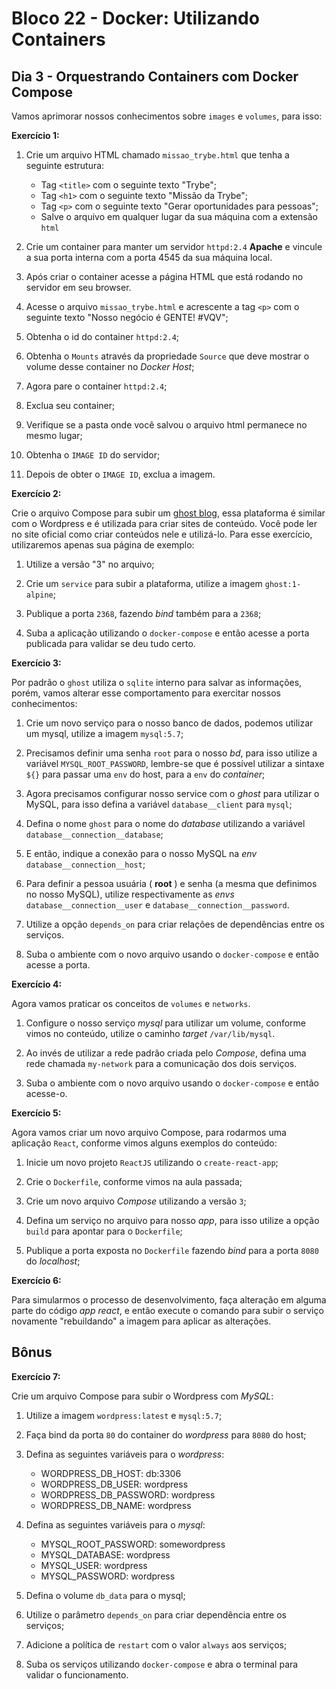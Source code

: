 # Bloco 22 - Docker: Utilizando Containers

## Dia 3 - Orquestrando Containers com Docker Compose

Vamos aprimorar nossos conhecimentos sobre `images` e `volumes`, para isso:

**Exercício 1:**

1. Crie um arquivo HTML chamado `missao_trybe.html` que tenha a seguinte estrutura:

   - Tag `<title>` com o seguinte texto "Trybe";
   - Tag `<h1>` com o seguinte texto "Missão da Trybe";
   - Tag `<p>` com o seguinte texto "Gerar oportunidades para pessoas";
   - Salve o arquivo em qualquer lugar da sua máquina com a extensão `html`

2. Crie um container para manter um servidor `httpd:2.4` **Apache** e vincule a sua porta interna com a porta 4545 da sua máquina local.

3. Após criar o container acesse a página HTML que está rodando no servidor em seu browser.

4. Acesse o arquivo `missao_trybe.html` e acrescente a tag `<p>` com o seguinte texto "Nosso negócio é GENTE! #VQV";

5. Obtenha o id do container `httpd:2.4`;

6. Obtenha o `Mounts` através da propriedade `Source` que deve mostrar o volume desse container no _Docker Host_;

7. Agora pare o container `httpd:2.4`;

8. Exclua seu container;

9. Verifique se a pasta onde você salvou o arquivo html permanece no mesmo lugar;

10. Obtenha o `IMAGE ID` do servidor;

11. Depois de obter o `IMAGE ID`, exclua a imagem.

**Exercício 2:**

Crie o arquivo Compose para subir um [ghost blog](https://ghost.org/), essa plataforma é similar com o Wordpress e é utilizada para criar sites de conteúdo. Você pode ler no site oficial como criar conteúdos nele e utilizá-lo. Para esse exercício, utilizaremos apenas sua página de exemplo:

1. Utilize a versão "3" no arquivo;

2. Crie um `service` para subir a plataforma, utilize a imagem `ghost:1-alpine`;

3. Publique a porta `2368`, fazendo _bind_ também para a `2368`;

4. Suba a aplicação utilizando o `docker-compose` e então acesse a porta publicada para validar se deu tudo certo.

**Exercício 3:**

Por padrão o `ghost` utiliza o `sqlite` interno para salvar as informações, porém, vamos alterar esse comportamento para exercitar nossos conhecimentos:

1. Crie um novo serviço para o nosso banco de dados, podemos utilizar um mysql, utilize a imagem `mysql:5.7`;

2. Precisamos definir uma senha `root` para o nosso _bd_, para isso utilize a variável `MYSQL_ROOT_PASSWORD`, lembre-se que é possível utilizar a sintaxe `${}` para passar uma `env` do host, para a `env` do _container_;

3. Agora precisamos configurar nosso service com o _ghost_ para utilizar o MySQL, para isso defina a variável `database__client` para `mysql`;

4. Defina o nome `ghost` para o nome do _database_ utilizando a variável `database__connection__database`;

5. E então, indique a conexão para o nosso MySQL na _env_ `database__connection__host`;

6. Para definir a pessoa usuária ( **root** ) e senha (a mesma que definimos no nosso MySQL), utilize respectivamente as _envs_ `database__connection__user` e `database__connection__password`.

7. Utilize a opção `depends_on` para criar relações de dependências entre os serviços.

8. Suba o ambiente com o novo arquivo usando o `docker-compose` e então acesse a porta.

**Exercício 4:**

Agora vamos praticar os conceitos de `volumes` e `networks`.

1. Configure o nosso serviço _mysql_ para utilizar um volume, conforme vimos no conteúdo, utilize o caminho _target_ `/var/lib/mysql`.

2. Ao invés de utilizar a rede padrão criada pelo _Compose_, defina uma rede chamada `my-network` para a comunicação dos dois serviços.

3. Suba o ambiente com o novo arquivo usando o `docker-compose` e então acesse-o.

**Exercício 5:**

Agora vamos criar um novo arquivo Compose, para rodarmos uma aplicação `React`, conforme vimos alguns exemplos do conteúdo:

1. Inicie um novo projeto `ReactJS` utilizando o `create-react-app`;

2. Crie o `Dockerfile`, conforme vimos na aula passada;

3. Crie um novo arquivo _Compose_ utilizando a versão `3`;

4. Defina um serviço no arquivo para nosso _app_, para isso utilize a opção `build` para apontar para o `Dockerfile`;

5. Publique a porta exposta no `Dockerfile` fazendo _bind_ para a porta `8080` do _localhost_;

**Exercício 6:**

Para simularmos o processo de desenvolvimento, faça alteração em alguma parte do código _app react_, e então execute o comando para subir o serviço novamente "rebuildando" a imagem para aplicar as alterações.

## Bônus

**Exercício 7:**

Crie um arquivo Compose para subir o Wordpress com _MySQL_:

1. Utilize a imagem `wordpress:latest` e `mysql:5.7`;

2. Faça bind da porta `80` do container do _wordpress_ para `8080` do host;

3. Defina as seguintes variáveis para o _wordpress_:

   - WORDPRESS_DB_HOST: db:3306
   - WORDPRESS_DB_USER: wordpress
   - WORDPRESS_DB_PASSWORD: wordpress
   - WORDPRESS_DB_NAME: wordpress

4. Defina as seguintes variáveis para o _mysql_:

   - MYSQL_ROOT_PASSWORD: somewordpress
   - MYSQL_DATABASE: wordpress
   - MYSQL_USER: wordpress
   - MYSQL_PASSWORD: wordpress

5. Defina o volume `db_data` para o mysql;

6. Utilize o parâmetro `depends_on` para criar dependência entre os serviços;

7. Adicione a política de `restart` com o valor `always` aos serviços;

8. Suba os serviços utilizando `docker-compose` e abra o terminal para validar o funcionamento.
